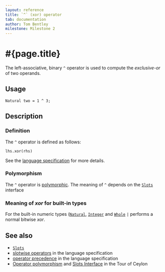 ```yaml
---
layout: reference
title: `^` (xor) operator
tab: documentation
author: Tom Bentley
milestone: Milestone 2
---
```


# #{page.title}

The left-associative, binary `^` operator is used to compute the 
*exclusive-or* of two operands.

## Usage

    Natural two = 1 ^ 3;

## Description

### Definition

The `^` operator is defined as follows:

    lhs.xor(rhs)

See the [language specification](#{site.urls.spec}#slotwise) for 
more details.

### Polymorphism

The `^` operator is [polymorphic](/documentation/reference/operator/operator-polymorphism). 
The meaning of `^` depends on the 
[`Slots`](../../ceylon.language/Slots) interface 

### Meaning of *xor* for built-in types

For the built-in numeric types ([`Natural`](../../ceylon.language/Natural), 
[`Integer`](../../ceylon.language/Integer) and
[`Whole`](../../ceylon.language/Whole) 
`|` performs a normal bitwise *xor*. 

## See also

* [`Slots`](../../ceylon.language/Slots)
* [slotwise operators](#{site.urls.spec}#slotwise) in the 
  language specification
* [operator precedence](#{site.urls.spec}#operatorprecedence) in the 
  language specification
* [Operator polymorphism](/documentation/tour/language-module/#operator_polymorphism) 
  and 
  [Slots Interface](/documentation/tour/language-module/#the_slots_interface) 
  in the Tour of Ceylon

